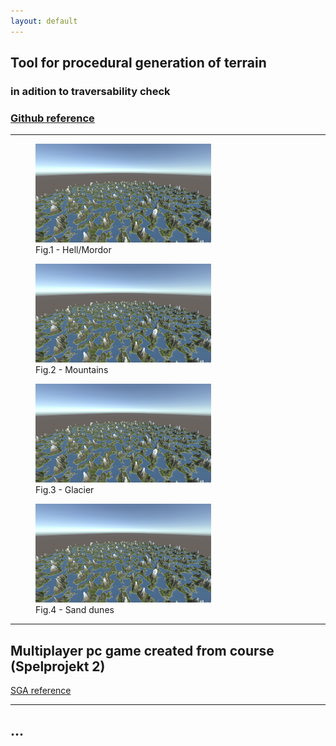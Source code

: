 ```yaml
---
layout: default
---
```



## Tool for procedural generation of terrain
### in adition to traversability check

### [Github reference](https://github.com/slypez/Procedural_generation_of_terrain)

***
<div align = left > 
<figure>
  <img width="281" height="158" src="images/terrain/Mountains_2.png">
  <div> 
  <figcaption>Fig.1 - Hell/Mordor</figcaption>
  </div>

</figure>

<figure>
  <img width="281" height="158" src="images/terrain/Mountains_2.png">
  <div> 
  <figcaption>Fig.2 - Mountains</figcaption>
  </div> 
</figure>
</div>

<div align = left> 
<figure>
  <img width="281" height="158" src="images/terrain/Mountains_2.png">
  <div>
  <figcaption>Fig.3 - Glacier</figcaption>
  </div>
</figure>

<figure>
  <img width="281" height="158" src="images/terrain/Mountains_2.png">
  <div>
  <figcaption>Fig.4 - Sand dunes</figcaption>
  </div>
</figure>
</div>

***

## Multiplayer pc game created from course (Spelprojekt 2)

[SGA reference](https://www.gameawards.se/Games/2019/re%3ASurge)

***

## ...
